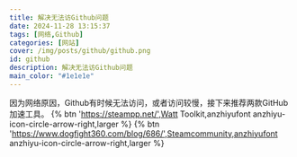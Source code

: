 ```yaml
---
title: 解决无法访Github问题
date: 2024-11-28 13:15:37
tags: [网络,Github]
categories: [网站]
cover: /img/posts/github/github.png
id: github
description: 解决无法访Github问题
main_color: "#1e1e1e"
---
```

因为网络原因，Github有时候无法访问，或者访问较慢，接下来推荐两款GitHub加速工具。
{% btn 'https://steampp.net/',Watt Toolkit,anzhiyufont anzhiyu-icon-circle-arrow-right,larger %}
{% btn 'https://www.dogfight360.com/blog/686/',Steamcommunity,anzhiyufont anzhiyu-icon-circle-arrow-right,larger %}
